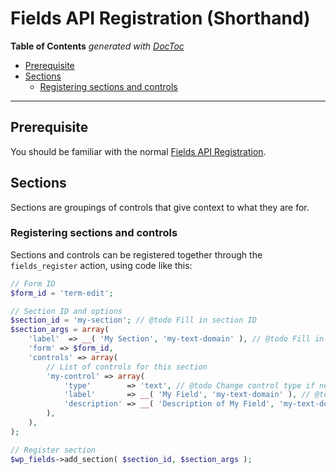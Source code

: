# Fields API Registration (Shorthand)

<!-- START doctoc generated TOC please keep comment here to allow auto update -->
<!-- DON'T EDIT THIS SECTION, INSTEAD RE-RUN doctoc TO UPDATE -->
**Table of Contents**  *generated with [DocToc](https://github.com/thlorenz/doctoc)*

- [Prerequisite](#prerequisite)
- [Sections](#sections)
  - [Registering sections and controls](#registering-sections-and-controls)

<!-- END doctoc generated TOC please keep comment here to allow auto update -->

---

## Prerequisite

You should be familiar with the normal [Fields API Registration](https://github.com/sc0ttkclark/wordpress-fields-api/blob/develop/docs/registering-fields.md).

## Sections

Sections are groupings of controls that give context to what they are for.

### Registering sections and controls

Sections and controls can be registered together through the `fields_register` action, using code like this:

```php
// Form ID
$form_id = 'term-edit';

// Section ID and options
$section_id = 'my-section'; // @todo Fill in section ID
$section_args = array(
	'label'  => __( 'My Section', 'my-text-domain' ), // @todo Fill in section heading, update text domain
	'form' => $form_id,
	'controls' => array(
		// List of controls for this section
		'my-control' => array(
			'type'        => 'text', // @todo Change control type if needed
			'label'       => __( 'My Field', 'my-text-domain' ), // @todo Fill in label, update text domain
			'description' => __( 'Description of My Field', 'my-text-domain' ), // @todo Fill in description, update text domain
		),
	),
);

// Register section
$wp_fields->add_section( $section_id, $section_args );
```
